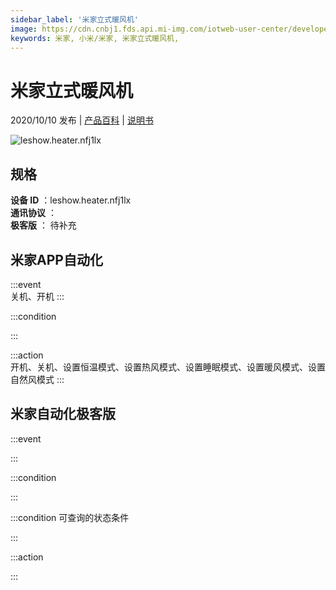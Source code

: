 ```yaml
---
sidebar_label: '米家立式暖风机'
image: https://cdn.cnbj1.fds.api.mi-img.com/iotweb-user-center/developer_1679047725853W6BT3OVW.png?GalaxyAccessKeyId=AKVGLQWBOVIRQ3XLEW&Expires=9223372036854775807&Signature=R6aAAbL5bGKBxnBWNSCaRrythSA=
keywords: 米家, 小米/米家, 米家立式暖风机, 
---
```

# 米家立式暖风机

2020/10/10 发布 | [产品百科](https://home.mi.com/webapp/content/baike/product/index.html?model=leshow.heater.nfj1lx/) | [说明书](https://home.mi.com/views/introduction.html?model=leshow.heater.nfj1lx&region=cn)

![leshow.heater.nfj1lx](https://cdn.cnbj1.fds.api.mi-img.com/iotweb-user-center/developer_1679047725853W6BT3OVW.png?GalaxyAccessKeyId=AKVGLQWBOVIRQ3XLEW&Expires=9223372036854775807&Signature=R6aAAbL5bGKBxnBWNSCaRrythSA=)

## 规格  
> 
**设备 ID** ：leshow.heater.nfj1lx  
**通讯协议** ：  
**极客版**  ： 待补充 


## 米家APP自动化  

:::event  
关机、开机
:::

:::condition  

:::

:::action   
开机、关机、设置恒温模式、设置热风模式、设置睡眠模式、设置暖风模式、设置自然风模式
:::

## 米家自动化极客版  

:::event  

:::

:::condition  

:::

:::condition 可查询的状态条件  

:::

:::action  

:::

        
